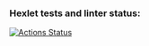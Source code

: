 ### Hexlet tests and linter status:
[![Actions Status](https://github.com/userbairapshi/frontend-project-44/actions/workflows/hexlet-check.yml/badge.svg)](https://github.com/userbairapshi/frontend-project-44/actions)